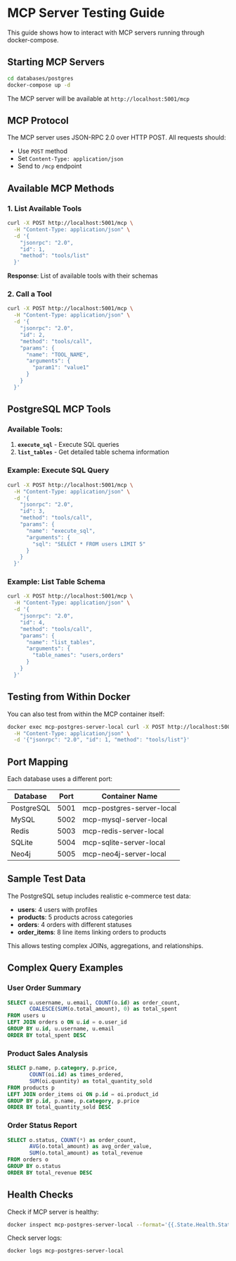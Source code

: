 # MCP Server Testing Guide

This guide shows how to interact with MCP servers running through docker-compose.

## Starting MCP Servers

```bash
cd databases/postgres
docker-compose up -d
```

The MCP server will be available at `http://localhost:5001/mcp`

## MCP Protocol

The MCP server uses JSON-RPC 2.0 over HTTP POST. All requests should:
- Use `POST` method
- Set `Content-Type: application/json`
- Send to `/mcp` endpoint

## Available MCP Methods

### 1. List Available Tools

```bash
curl -X POST http://localhost:5001/mcp \
  -H "Content-Type: application/json" \
  -d '{
    "jsonrpc": "2.0",
    "id": 1,
    "method": "tools/list"
  }'
```

**Response**: List of available tools with their schemas

### 2. Call a Tool

```bash
curl -X POST http://localhost:5001/mcp \
  -H "Content-Type: application/json" \
  -d '{
    "jsonrpc": "2.0",
    "id": 2,
    "method": "tools/call",
    "params": {
      "name": "TOOL_NAME",
      "arguments": {
        "param1": "value1"
      }
    }
  }'
```

## PostgreSQL MCP Tools

### Available Tools:
1. **`execute_sql`** - Execute SQL queries
2. **`list_tables`** - Get detailed table schema information

### Example: Execute SQL Query

```bash
curl -X POST http://localhost:5001/mcp \
  -H "Content-Type: application/json" \
  -d '{
    "jsonrpc": "2.0",
    "id": 3,
    "method": "tools/call",
    "params": {
      "name": "execute_sql",
      "arguments": {
        "sql": "SELECT * FROM users LIMIT 5"
      }
    }
  }'
```

### Example: List Table Schema

```bash
curl -X POST http://localhost:5001/mcp \
  -H "Content-Type: application/json" \
  -d '{
    "jsonrpc": "2.0",
    "id": 4,
    "method": "tools/call",
    "params": {
      "name": "list_tables",
      "arguments": {
        "table_names": "users,orders"
      }
    }
  }'
```

## Testing from Within Docker

You can also test from within the MCP container itself:

```bash
docker exec mcp-postgres-server-local curl -X POST http://localhost:5000/mcp \
  -H "Content-Type: application/json" \
  -d '{"jsonrpc": "2.0", "id": 1, "method": "tools/list"}'
```

## Port Mapping

Each database uses a different port:

| Database | Port | Container Name |
|----------|------|----------------|
| PostgreSQL | 5001 | mcp-postgres-server-local |
| MySQL | 5002 | mcp-mysql-server-local |
| Redis | 5003 | mcp-redis-server-local |
| SQLite | 5004 | mcp-sqlite-server-local |
| Neo4j | 5005 | mcp-neo4j-server-local |

## Sample Test Data

The PostgreSQL setup includes realistic e-commerce test data:

- **users**: 4 users with profiles
- **products**: 5 products across categories  
- **orders**: 4 orders with different statuses
- **order_items**: 8 line items linking orders to products

This allows testing complex JOINs, aggregations, and relationships.

## Complex Query Examples

### User Order Summary
```sql
SELECT u.username, u.email, COUNT(o.id) as order_count, 
       COALESCE(SUM(o.total_amount), 0) as total_spent
FROM users u 
LEFT JOIN orders o ON u.id = o.user_id 
GROUP BY u.id, u.username, u.email 
ORDER BY total_spent DESC
```

### Product Sales Analysis
```sql
SELECT p.name, p.category, p.price,
       COUNT(oi.id) as times_ordered,
       SUM(oi.quantity) as total_quantity_sold
FROM products p
LEFT JOIN order_items oi ON p.id = oi.product_id
GROUP BY p.id, p.name, p.category, p.price
ORDER BY total_quantity_sold DESC
```

### Order Status Report
```sql
SELECT o.status, COUNT(*) as order_count,
       AVG(o.total_amount) as avg_order_value,
       SUM(o.total_amount) as total_revenue
FROM orders o
GROUP BY o.status
ORDER BY total_revenue DESC
```

## Health Checks

Check if MCP server is healthy:
```bash
docker inspect mcp-postgres-server-local --format='{{.State.Health.Status}}'
```

Check server logs:
```bash
docker logs mcp-postgres-server-local
```